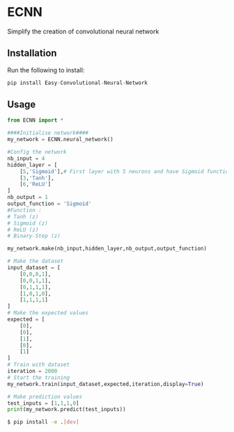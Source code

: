 # ECNN

Simplify the creation of convolutional neural network


## Installation

Run the following to install:
```python
pip install Easy-Convolutional-Neural-Network
```


## Usage
```python
from ECNN import *

####Initialise network####
my_network = ECNN.neural_network()

#Config the network
nb_input = 4
hidden_layer = [
    [5,'Sigmoid'],# First layer with 5 neurons and have Sigmoid function
    [3,'Tanh'],
    [6,'ReLU']
]
nb_output = 1
output_function = 'Sigmoid'
#Function :
# Tanh (z)
# Sigmoid (z)
# ReLU (z)
# Binary-Step (z)

my_network.make(nb_input,hidden_layer,nb_output,output_function)

# Make the dataset
input_dataset = [
    [0,0,0,1],
    [0,0,1,1],
    [0,1,1,1],
    [1,0,1,0],
    [1,1,1,1]
]
# Make the expected values
expected = [
    [0],
    [0],
    [1],
    [0],
    [1]
]
# Train with dataset
iteration = 2000
# Start the training
my_network.train(input_dataset,expected,iteration,display=True)

# Make prediction values
test_inputs = [1,1,1,0]
print(my_network.predict(test_inputs)) 
```


```bash
$ pip install -e .[dev]
```